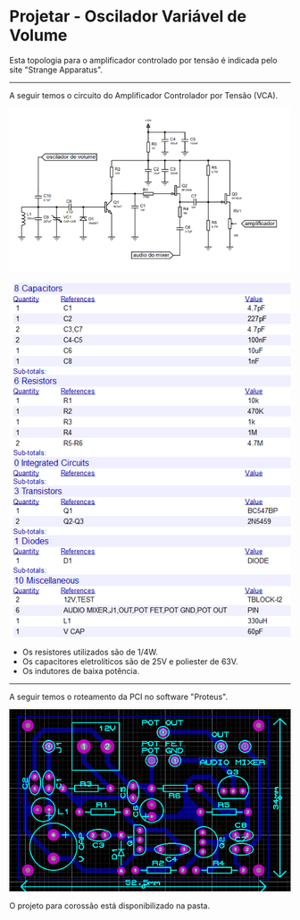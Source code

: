 # Projetar - Oscilador Variável de Volume

Esta topologia para o amplificador controlado por tensão é indicada pelo site "Strange Apparatus".

-------
A seguir temos o circuito do Amplificador Controlador por Tensão (VCA).

![VCA](VCA.png)

![lista_compo_amplificador](lista_compo.png)

- Os resistores utilizados são de 1/4W.
- Os capacitores eletrolíticos são de 25V e poliester de 63V.
- Os indutores de baixa potência.
------
A seguir temos o roteamento da PCI no software "Proteus".

![amplificador_PCI](VCA_PCI.png)

O projeto para corossão está disponibilizado na pasta.
